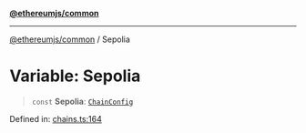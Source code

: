 [**@ethereumjs/common**](../README.md)

***

[@ethereumjs/common](../README.md) / Sepolia

# Variable: Sepolia

> `const` **Sepolia**: [`ChainConfig`](../interfaces/ChainConfig.md)

Defined in: [chains.ts:164](https://github.com/Dargon789/ethereumjs-monorepo/blob/master/packages/common/src/chains.ts#L164)
